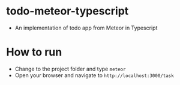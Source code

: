 # todo-meteor-typescript

- An implementation of todo app from Meteor in Typescript

# How to run
- Change to the project folder and type `meteor` 
- Open your browser and navigate to `http://localhost:3000/task`
